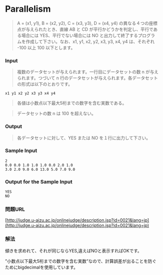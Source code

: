 # Parallelism
> A = (x1, y1), B = (x2, y2), C = (x3, y3), D = (x4, y4) の異なる４つの座標点が与えられたとき、直線 AB と CD が平行かどうかを判定し、平行である場合には YES、平行でない場合には NO と出力して終了するプログラムを作成して下さい。なお、x1, y1, x2, y2, x3, y3, x4, y4 は、それぞれ -100 以上 100 以下とします。

### Input
> 複数のデータセットが与えられます。一行目にデータセットの数 n が与えられます。つづいて n 行のデータセットが与えられます。各データセットの形式は以下のとおりです。

    x1 y1 x2 y2 x3 y3 x4 y4

> 各値は小数点以下最大5桁までの数字を含む実数である。

> データセットの数 n は 100 を超えない。

### Output
> 各データセットに対して、YES または NO を１行に出力して下さい。

### Sample Input
    2
    0.0 0.0 1.0 1.0 1.0 0.0 2.0 1.0
    3.0 2.0 9.0 6.0 13.0 5.0 7.0 9.0
### Output for the Sample Input
    YES
    NO
### 問題URL
[http://judge.u-aizu.ac.jp/onlinejudge/description.jsp?id=0021&lang=jp](http://judge.u-aizu.ac.jp/onlinejudge/description.jsp?id=0021&lang=jp)

### 解法
傾きを求めれて、それが同じならYES,違えばNOと表示すればOKです。

”小数点以下最大5桁までの数字を含む実数”なので、計算誤差が出ることを防ぐためにbigdecimalを使用しています。